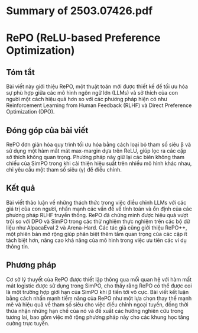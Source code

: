 # Summary of 2503.07426.pdf

# RePO (ReLU-based Preference Optimization)

## Tóm tắt
Bài viết này giới thiệu RePO, một thuật toán mới được thiết kế để tối ưu hóa sự phù hợp giữa các mô hình ngôn ngữ lớn (LLMs) và sở thích của con người một cách hiệu quả hơn so với các phương pháp hiện có như Reinforcement Learning from Human Feedback (RLHF) và Direct Preference Optimization (DPO). 

## Đóng góp của bài viết
RePO đơn giản hóa quy trình tối ưu hóa bằng cách loại bỏ tham số siêu β và sử dụng một hàm mất mát max-margin dựa trên ReLU, giúp lọc ra các cặp sở thích không quan trọng. Phương pháp này giữ lại các biên không tham chiếu của SimPO trong khi cải thiện hiệu suất trên nhiều mô hình khác nhau, chỉ yêu cầu một tham số siêu (γ) để điều chỉnh.

## Kết quả
Bài viết thảo luận về những thách thức trong việc điều chỉnh LLMs với các giá trị của con người, nhấn mạnh các vấn đề về tính toán và ổn định của các phương pháp RLHF truyền thống. RePO đã chứng minh được hiệu quả vượt trội so với DPO và SimPO trong các thử nghiệm thực nghiệm trên các bộ dữ liệu như AlpacaEval 2 và Arena-Hard. Các tác giả cũng giới thiệu RePO++, một phiên bản mở rộng giúp phân biệt thêm tầm quan trọng của các cặp ít tách biệt hơn, nâng cao khả năng của mô hình trong việc ưu tiên các ví dụ thông tin.

## Phương pháp
Cơ sở lý thuyết của RePO được thiết lập thông qua mối quan hệ với hàm mất mát logistic được sử dụng trong SimPO, cho thấy rằng RePO có thể được coi là một trường hợp giới hạn của SimPO khi β tiến tới vô cực. Bài viết kết luận bằng cách nhấn mạnh tiềm năng của RePO như một lựa chọn thay thế mạnh mẽ và hiệu quả về tham số siêu cho việc điều chỉnh ngoại tuyến, đồng thời thừa nhận những hạn chế của nó và đề xuất các hướng nghiên cứu trong tương lai, bao gồm việc mở rộng phương pháp này cho các khung học tăng cường trực tuyến.
